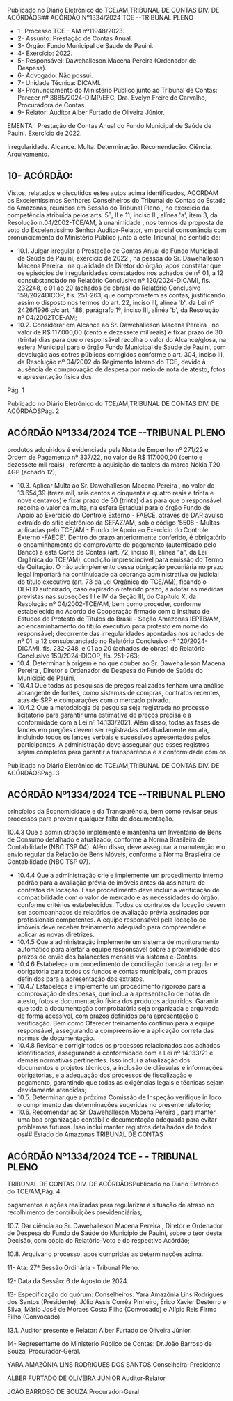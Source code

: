 Publicado  no  Diário  Eletrônico do TCE/AM,TRIBUNAL DE CONTAS DIV. DE ACÓRDÃOS## ACÓRDÃO Nº1334/2024  TCE --TRIBUNAL PLENO

- 1- Processo TCE - AM nº11948/2023.
- 2- Assunto: Prestação de Contas Anual.
- 3- Órgão: Fundo Municipal de Saude de Pauini.
- 4- Exercício: 2022.
- 5- Responsável: Dawehalleson Macena Pereira (Ordenador de Despesa).
- 6- Advogado: Não possui.
- 7- Unidade Técnica: DICAMI.
- 8- Pronunciamento  do  Ministério  Público  junto  ao  Tribunal  de  Contas: Parecer  nº 3885/2024-DIMP/EFC, Dra. Evelyn Freire de Carvalho, Procuradora de Contas.
- 9- Relator: Auditor Alber Furtado de Oliveira Júnior.

EMENTA : Prestação  de  Contas  Anual  do  Fundo Municipal de Saúde de Pauini. Exercício de 2022.

Irregularidade. Alcance. Multa. Determinação. Recomendação. Ciência. Arquivamento.

## 10-  ACÓRDÃO:

Vistos, relatados e discutidos estes autos acima identificados, ACORDAM os Excelentíssimos Senhores Conselheiros do Tribunal de Contas do Estado do Amazonas, reunidos em Sessão do Tribunal Pleno , no exercício da competência atribuída pelos arts. 5º, II e 11, inciso III, alínea 'a', item 3, da Resolução n.04/2002-TCE/AM, à unanimidade , nos  termos  da  proposta  de  voto  do  Excelentíssimo  Senhor  Auditor-Relator, em  parcial consonância com pronunciamento do Ministério Público junto a este Tribunal, no sentido de:

- 10.1. Julgar irregular a  Prestação  de  Contas  Anual  do  Fundo  Municipal  de Saúde de Pauiní, exercício de 2022 , na  pessoa  do Sr.  Dawehalleson Macena Pereira ,  na qualidade de Diretor do órgão, após constatar que os episódios de irregularidades constatados nos achados de nº 01, a 12 consubstanciado no Relatório Conclusivo nº 120/2024-DICAMI, fls. 232248, e 01 ao 20 (achados de obras) do Relatório Conclusivo 159/2024DICOP, fls. 251-263, que comprometem as contas, justificando assim o disposto nos termos do art. 22, inciso III, alínea 'b', da Lei nº 2426/1996 c/c art. 188, parágrafo 1º, inciso III, alinéa 'b', da Resolução nº 04/2002TCE-AM;
- 10.2. Considerar  em  Alcance ao Sr.  Dawehalleson  Macena  Pereira , no valor de R$ 117.000,00 (cento e dezessete mil reais) e fixar prazo de 30 (trinta) dias para que o responsável recolha o valor do Alcance/glosa, na esfera Municipal para o órgão Fundo Municipal de Saude de Pauini, com devolução aos cofres públicos corrigidos  conforme  o  art.  304,  inciso  III,  da  Resolução  nº  04/2002  do Regimento  Interno  do  TCE, devido  à  ausência  de  comprovação  de despesa  por  meio  de  nota  de  atesto,  fotos  e  apresentação  física  dos

Pág. 1

Publicado  no  Diário  Eletrônico do TCE/AM,TRIBUNAL DE CONTAS DIV. DE ACÓRDÃOSPág. 2

## ACÓRDÃO Nº1334/2024  TCE --TRIBUNAL PLENO

produtos  adquiridos  é  evidenciada  pela  Nota  de  Empenho  nº  271/22  e Ordem  de  Pagamento  nº 337/22,  no  valor  de R$  117.000,00 (cento  e dezessete mil reais) ,  referente  à  aquisição  de  tablets  da marca Nokia T20 4GP (achado 12);

- 10.3. Aplicar  Multa ao Sr.  Dawehalleson  Macena  Pereira , no valor  de 13.654,39 (treze mil, seis centos e cinquenta e quatro reais e trinta e nove centavos) e fixar prazo de 30 (trinta) dias para que o responsável recolha  o  valor  da  multa,  na  esfera  Estadual  para  o  órgão  Fundo  de Apoio ao Exercício do Controle Externo - FAECE, através de DAR avulso extraído do sítio eletrônico da SEFAZ/AM, sob o código '5508 - Multas aplicadas  pelo  TCE/AM  -  Fundo  de  Apoio  ao  Exercício  do  Controle Externo -FAECE'. Dentro do prazo anteriormente conferido, é obrigatório o encaminhamento do comprovante de pagamento (autenticado  pelo  Banco)  a  esta  Corte  de  Contas  (art.  72,  inciso  III, alínea  "a",  da  Lei  Orgânica  do  TCE/AM),  condição  imprescindível  para emissão do Termo de Quitação. O não adimplemento dessa obrigação pecuniária no prazo legal importará na continuidade da cobrança administrativa ou judicial do título executivo (art. 73 da Lei Orgânica do TCE/AM), ficando o DERED autorizado, caso expirado o referido prazo, a  adotar  as  medidas  previstas  nas  subseções III  e IV  da  Seção III,  do Capítulo  X,  da  Resolução  nº  04/2002-TCE/AM,  bem  como  proceder, conforme estabelecido no Acordo de Cooperação firmado com o Instituto de  Estudos  de  Protesto  de  Títulos  do  Brasil  -  Seção  Amazonas  IEPTB/AM,  ao  encaminhamento  do  título  executivo  para  protesto  em nome  do  responsável; decorrente  das  irregularidades  apontadas  nos achados  de  nº 01,  a  12  consubstanciado  no  Relatório  Conclusivo  nº 120/2024-DICAMI,  fls.  232-248,  e  01  ao  20  (achados  de  obras)  do Relatório Conclusivo 159/2024-DICOP, fls. 251-263;
- 10.4. Determinar à  origem  e  no  que  couber  ao Sr.  Dawehalleson  Macena Pereira , Diretor  e  Ordenador  de  Despesa  do  Fundo  de  Saúde  do Município de Pauini,
- 10.4.1 Que todas as pesquisas de preços realizadas tenham uma análise abrangente  de  fontes,  como  sistemas  de  compras,  contratos  recentes, atas de SRP e comparações com o mercado privado.
- 10.4.2 Que  a  metodologia  de  pesquisa  seja  registrada  no  processo licitatório para garantir uma estimativa de preços precisa e a conformidade com a Lei nº 14.133/2021. Além disso, todas as fases de lances  em  pregões  devem  ser  registradas  detalhadamente  em  ata, incluindo  todos  os  lances  verbais  e  sucessivos  apresentados  pelos participantes. A administração deve assegurar que esses registros sejam completos  para  garantir  a  transparência  e  a  conformidade  com  os

Publicado  no  Diário  Eletrônico do TCE/AM,TRIBUNAL DE CONTAS DIV. DE ACÓRDÃOSPág. 3

## ACÓRDÃO Nº1334/2024  TCE --TRIBUNAL PLENO

princípios da Economicidade e da Transparência, bem como revisar seus processos para prevenir qualquer falta de documentação.

10.4.3 Que a  administração  implemente  e  mantenha  um  Inventário  de Bens de Consumo detalhado e atualizado, conforme a Norma Brasileira de Contabilidade (NBC  TSP  04). Além disso, deve assegurar a manutenção e o envio regular da Relação de Bens Móveis, conforme a Norma Brasileira de Contabilidade (NBC TSP 07).

- 10.4.4 Que a administração crie e implemente um procedimento interno padrão  para  a  avaliação  prévia  de  imóveis  antes  da  assinatura  de contratos  de  locação.  Esse  procedimento  deve  incluir  a  verificação  de compatibilidade  com  o valor  de  mercado  e  as  necessidades  do  órgão, conforme critérios estabelecidos. Todos os contratos de locação devem ser  acompanhados  de  relatórios  de  avaliação  prévia  assinados  por profissionais competentes. A equipe responsável pela locação de imóveis deve receber treinamento adequado para compreender e aplicar as novas diretrizes.
- 10.4.5 Que a administração implemente um sistema de monitoramento automático para alertar a equipe responsável sobre a proximidade dos prazos de envio dos balancetes mensais via sistema e-Contas.
- 10.4.6 Estabeleça  um  procedimento  de  conciliação  bancária  regular  e obrigatória  para  todos  os  fundos  e  contas  municipais,  com  prazos definidos para a apresentação dos extratos.
- 10.4.7 Estabeleça  e  implemente  um  procedimento  rigoroso  para  a comprovação  de  despesas,  que  inclua  a  apresentação  de  notas  de atesto,  fotos  e  documentação  física  dos  produtos  adquiridos.  Garantir que toda a documentação comprobatória seja organizada e arquivada de forma acessível, com prazos definidos para apresentação e verificação. Bem  como  Oferecer  treinamento  contínuo  para  a  equipe  responsável, assegurando  a  compreensão  e  a  aplicação  correta  das  normas  de documentação.
- 10.4.8 Revisar e corrigir todos os processos relacionados aos achados identificados,  assegurando  a  conformidade  com  a  Lei  nº  14.133/21  e demais normativas pertinentes. Isso inclui a atualização dos documentos e projetos técnicos, a inclusão de cláusulas e informações obrigatórias, e a  adequação  dos  processos  de  fiscalização  e  pagamento,  garantindo que todas as exigências legais e técnicas sejam devidamente atendidas;
- 10.5. Determinar que  a  próxima  Comissão  de  Inspeção  verifique in  loco o cumprimento das determinações sugeridas no presente relatório;
- 10.6. Recomendar ao Sr. Dawehalleson Macena Pereira ,  para manter uma boa organização contábil e documentação adequada para evitar problemas futuros.  Isso  inclui  manter  registros  detalhados  de  todos  os## Estado do Amazonas TRIBUNAL DE CONTAS

## ACÓRDÃO Nº1334/2024  TCE - - TRIBUNAL PLENO

TRIBUNAL DE CONTAS DIV. DE ACÓRDÃOSPublicado  no  Diário  Eletrônico do TCE/AM,Pág. 4

pagamentos e ações realizadas para regularizar a situação de atraso no recolhimento de contribuições previdenciárias;

10.7. Dar ciência ao Sr. Dawehalleson Macena Pereira , Diretor e Ordenador de  Despesa  do  Fundo  de  Saúde  do  Município  de  Pauini,  sobre  o  teor desta Decisão, com cópia do Relatório-Voto e do respectivo Acórdão;

10.8. Arquivar o processo, após cumpridas as determinações acima.

11-  Ata: 27ª Sessão Ordinária - Tribunal Pleno.

12-  Data da Sessão: 6 de Agosto de 2024.

13-  Especificação  do  quórum: Conselheiros:  Yara  Amazônia  Lins  Rodrigues  dos Santos (Presidente), Júlio Assis Corrêa Pinheiro, Érico Xavier Desterro e Silva, Mário José de Moraes Costa Filho (Convocado) e Alípio Reis Firmo Filho (Convocado).

13.1. Auditor presente e Relator: Alber Furtado de Oliveira Júnior.

14-  Representante  do  Ministério  Público  de  Contas: Dr.João  Barroso  de  Souza, Procurador-Geral.

YARA AMAZÔNIA LINS RODRIGUES DOS SANTOS Conselheira-Presidente

ALBER FURTADO DE OLIVEIRA JÚNIOR Auditor-Relator

JOÃO BARROSO DE SOUZA Procurador-Geral